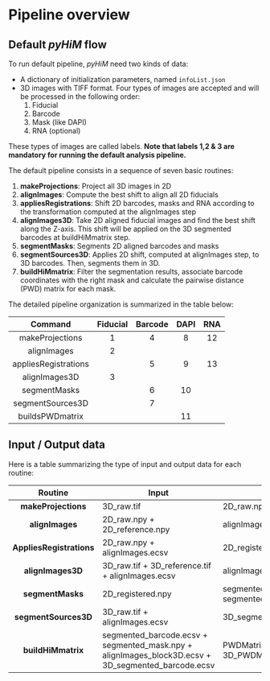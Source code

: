 # Pipeline overview
## Default *pyHiM* flow

To run default pipeline, *pyHiM* need two kinds of data:
- A dictionary of initialization parameters, named `infoList.json`
- 3D images with TIFF format. Four types of images are accepted and will be processed in the following order:
	1. Fiducial
	2. Barcode
	3. Mask (like DAPI)
	4. RNA (optional)

These types of images are called labels. **Note that labels 1,2 & 3 are mandatory for running the default analysis pipeline.**

The default pipeline consists in a sequence of seven basic routines:

1. **makeProjections**: Project all 3D images in 2D 
2. **alignImages**: Compute the best shift to align all 2D fiducials
3. **appliesRegistrations**: Shift 2D barcodes, masks and RNA according to the transformation computed at the alignImages step
4. **alignImages3D**: Take 2D aligned fiducial images and find the best shift along the Z-axis. This shift will be applied on the 3D segmented barcodes at buildHiMmatrix step.
5. **segmentMasks**: Segments 2D aligned barcodes and masks
6. **segmentSources3D**: Applies 2D shift, computed at alignImages step, to 3D barcodes. Then, segments them in 3D.
7. **buildHiMmatrix**: Filter the segmentation results, associate barcode coordinates with the right mask and calculate the pairwise distance (PWD) matrix for each mask.

The detailed pipeline organization is summarized in the table below:

|Command|Fiducial|Barcode|DAPI|RNA|
|:-:|:-:|:-:|:-:|:-:|
|makeProjections|1|4|8|12|
|alignImages|2||||
|appliesRegistrations||5|9|13|
|alignImages3D|3||||
|segmentMasks||6|10||
|segmentSources3D||7|||
|buildsPWDmatrix|||11||

## Input / Output data

Here is a table summarizing the type of input and output data for each routine:

|Routine|Input|Output|
|:-:|---|---|
|**makeProjections**|3D_raw.tif|2D_raw.npy|
|**alignImages**|2D_raw.npy + 2D_reference.npy|alignImages.ecsv|
|**AppliesRegistrations**|2D_raw.npy + alignImages.ecsv|2D_registered.npy|
|**alignImages3D**|3D_raw.tif + 3D_reference.tif + alignImages.ecsv|alignImages_block3D.ecsv|
|**segmentMasks**|2D_registered.npy|segmented_barecode.ecsv + segmented_mask.npy|
|**segmentSources3D**|3D_raw.tif + alignImages.ecsv|3D_segmented_barcode.ecsv|
|**buildHiMmatrix**|segmented_barcode.ecsv + segmented_mask.npy + alignImages_block3D.ecsv + 3D_segmented_barcode.ecsv|PWDMatrix.ecsv + 3D_PWDMatrix.ecsv|